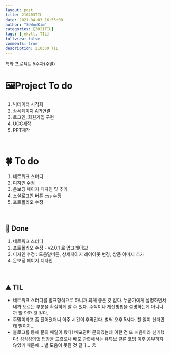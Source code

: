 ```yaml
---
layout: post
title: 210403TIL 
date: 2021-04-03 16:55:00
author: "SeWonKim"
categories: [2021TIL]
tags: [jekyll, TIL]
fullview: false
comments: true
description: 210330 TIL
---
```


특화 프로젝트 5주차(주말)

# 🖼Project To do

1. 빅데이터 시각화
2. 상세페이지 API연결
3. 로그인, 회원가입 구현
4. UCC제작
5. PPT제작

&nbsp;
&nbsp;

# 🍀 To do

1. 네트워크 스터디
2. 디자인 수정
3. 온보딩 페이지 디자인 및 추가
4. 소셜로그인 버튼 css 수정
5. 포트폴리오 수정
   
&nbsp;
&nbsp;

## 🌳 Done

1. 네트워크 스터디
2. 포트폴리오 수정 - v2.0.1 로 업그레이드!
3. 디자인 수정 : 도움말버튼, 상세페이지 레이아웃 변경, 상품 이미지 추가
4. 온보딩 페이지 디자인

&nbsp;
&nbsp;

## ⛰️ TIL

- 네트워크 스터디를 발표형식으로 하니까 되게 좋은 것 같다. 누군가에게 설명하면서 내가 모르는 부분을 확실하게 알 수 있다. 수식이나 계산방법을 설명하는게 아니니까 할 만한 것 같다.
- 주말이라고 좀 풀어졌더니 아주 시간이 후딱간다. 벌써 오후 5시다. 할 일이 산더민데 말이지...
- 블로그를 통해 문의 매일이 왔다! 배포관련 문의였는데 이런 건 또 처음이라 신기했다! 성심성의껏 답장을 드렸으나 배포 관련해서는 유튜브 클론 코딩 이후 공부하지 않았기 때문에... 별 도움이 못된 것 같다... 😥
